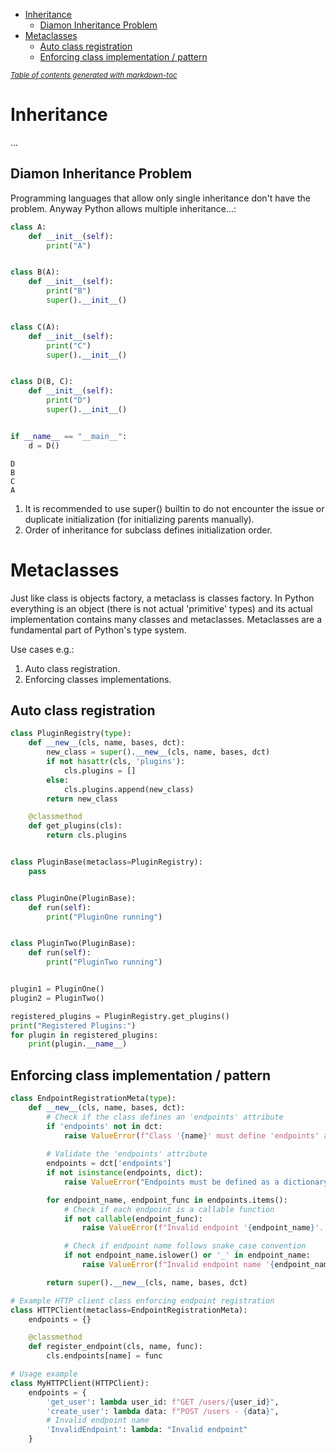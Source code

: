- [Inheritance](#inheritance)
  * [Diamon Inheritance Problem](#diamon-inheritance-problem)
- [Metaclasses](#metaclasses)
  * [Auto class registration](#auto-class-registration)
  * [Enforcing class implementation / pattern](#enforcing-class-implementation---pattern)

<small><i><a href='http://ecotrust-canada.github.io/markdown-toc/'>Table of contents generated with markdown-toc</a></i></small>


# Inheritance
...

## Diamon Inheritance Problem
Programming languages that allow only single inheritance don't have the problem. Anyway Python allows multiple inheritance...:

```python
class A:
    def __init__(self):
        print("A")


class B(A):
    def __init__(self):
        print("B")
        super().__init__()


class C(A):
    def __init__(self):
        print("C")
        super().__init__()


class D(B, C):
    def __init__(self):
        print("D")
        super().__init__()


if __name__ == "__main__":
    d = D()
```

```commandline
D
B
C
A
```

1. It is recommended to use super() builtin to do not encounter the issue or duplicate initialization (for initializing parents manually).
2. Order of inheritance for subclass defines initialization order. 


# Metaclasses

Just like class is objects factory, a metaclass is classes factory. In Python everything
is an object (there is not actual 'primitive' types) and its actual implementation 
contains many classes and metaclasses. Metaclasses are a fundamental part of Python's 
type system.

Use cases e.g.:

1. Auto class registration.
2. Enforcing classes implementations.

## Auto class registration

```Python
class PluginRegistry(type):
    def __new__(cls, name, bases, dct):
        new_class = super().__new__(cls, name, bases, dct)
        if not hasattr(cls, 'plugins'):
            cls.plugins = []
        else:
            cls.plugins.append(new_class)
        return new_class

    @classmethod
    def get_plugins(cls):
        return cls.plugins


class PluginBase(metaclass=PluginRegistry):
    pass


class PluginOne(PluginBase):
    def run(self):
        print("PluginOne running")


class PluginTwo(PluginBase):
    def run(self):
        print("PluginTwo running")


plugin1 = PluginOne()
plugin2 = PluginTwo()

registered_plugins = PluginRegistry.get_plugins()
print("Registered Plugins:")
for plugin in registered_plugins:
    print(plugin.__name__)

```

## Enforcing class implementation / pattern

```python
class EndpointRegistrationMeta(type):
    def __new__(cls, name, bases, dct):
        # Check if the class defines an 'endpoints' attribute
        if 'endpoints' not in dct:
            raise ValueError(f"Class '{name}' must define 'endpoints' attribute for endpoint registration")
        
        # Validate the 'endpoints' attribute
        endpoints = dct['endpoints']
        if not isinstance(endpoints, dict):
            raise ValueError("Endpoints must be defined as a dictionary")

        for endpoint_name, endpoint_func in endpoints.items():
            # Check if each endpoint is a callable function
            if not callable(endpoint_func):
                raise ValueError(f"Invalid endpoint '{endpoint_name}'. Endpoints must be callable functions")

            # Check if endpoint name follows snake_case convention
            if not endpoint_name.islower() or '_' in endpoint_name:
                raise ValueError(f"Invalid endpoint name '{endpoint_name}'. Endpoint names must be in snake_case")

        return super().__new__(cls, name, bases, dct)

# Example HTTP client class enforcing endpoint registration
class HTTPClient(metaclass=EndpointRegistrationMeta):
    endpoints = {}

    @classmethod
    def register_endpoint(cls, name, func):
        cls.endpoints[name] = func

# Usage example
class MyHTTPClient(HTTPClient):
    endpoints = {
        'get_user': lambda user_id: f"GET /users/{user_id}",
        'create_user': lambda data: f"POST /users - {data}",
        # Invalid endpoint name
        'InvalidEndpoint': lambda: "Invalid endpoint"
    }

```
